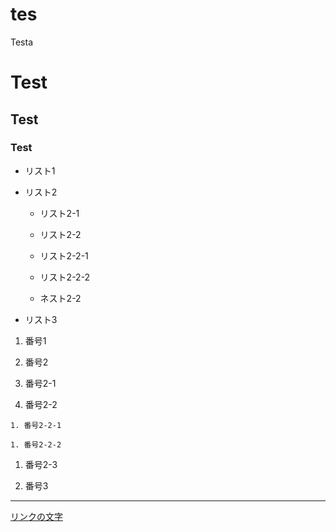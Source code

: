 # tes

Testa

# Test
## Test
### Test

- リスト1

- リスト2

  - リスト2-1

   - リスト2-2

   - リスト2-2-1
   - リスト2-2-2

  - ネスト2-2

- リスト3

1. 番号1

1. 番号2

  1. 番号2-1

  1. 番号2-2

    1. 番号2-2-1

    1. 番号2-2-2

  1. 番号2-3

1. 番号3

---

[リンクの文字](https://www.google.co.jp/)

